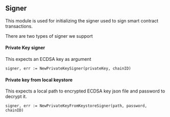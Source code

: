 ## Signer
This module is used for initializing the signer used to sign smart contract transactions.

There are two types of signer we support
#### Private Key signer
This expects an ECDSA key as argument
```
signer, err := NewPrivateKeySigner(privateKey, chainID)
```

#### Private key from local keystore 
This expects a local path to encrypted ECDSA key json file and password to decrypt it.
```
signer, err := NewPrivateKeyFromKeystoreSigner(path, password, chainID)
```